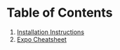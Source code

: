 # Table of Contents

1. [Installation Instructions](installations.md)
2. [Expo Cheatsheet](expo.md)
